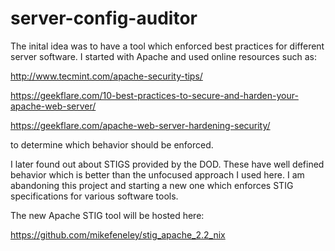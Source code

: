 # server-config-auditor

The inital idea was to have a tool which enforced best practices
for different server software. I started with Apache and used online 
resources such as:

http://www.tecmint.com/apache-security-tips/

https://geekflare.com/10-best-practices-to-secure-and-harden-your-apache-web-server/

https://geekflare.com/apache-web-server-hardening-security/

to determine which behavior should be enforced. 

I later found out about STIGS provided by the DOD. These have well defined behavior
which is better than the unfocused approach I used here. I am abandoning this project
and starting a new one which enforces STIG specifications for various software
tools.

The new Apache STIG tool will be hosted here:

https://github.com/mikefeneley/stig_apache_2.2_nix
